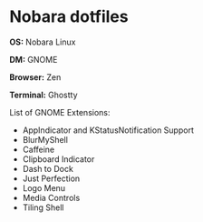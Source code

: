 # Nobara dotfiles

**OS:** Nobara Linux

**DM:** GNOME

**Browser:** Zen

**Terminal:** Ghostty

List of GNOME Extensions:
- AppIndicator and KStatusNotification Support
- BlurMyShell
- Caffeine
- Clipboard Indicator
- Dash to Dock
- Just Perfection
- Logo Menu
- Media Controls
- Tiling Shell
